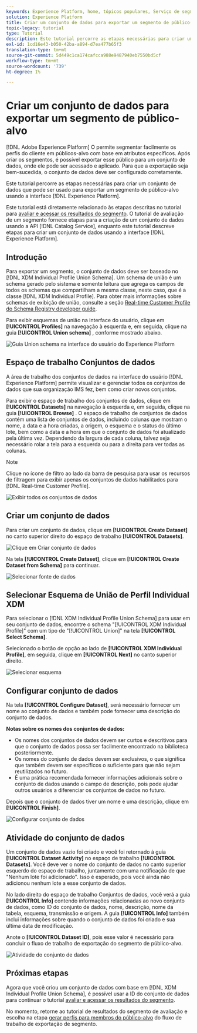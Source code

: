```yaml
---
keywords: Experience Platform, home, tópicos populares, Serviço de segmentação, segmentação, Segmentação, criar um conjunto de dados, exportar segmento do público-alvo, exportar segmento;
solution: Experience Platform
title: Criar um conjunto de dados para exportar um segmento de público-alvo
topic-legacy: tutorial
type: Tutorial
description: Este tutorial percorre as etapas necessárias para criar um conjunto de dados que pode ser usado para exportar um segmento de público-alvo usando a interface do usuário do Experience Platform.
exl-id: 1cd16e43-b050-42ba-a894-d7ea477b65f3
translation-type: tm+mt
source-git-commit: 5d449c1ca174cafcca988e9487940eb7550bd5cf
workflow-type: tm+mt
source-wordcount: '739'
ht-degree: 1%

---
```


# Criar um conjunto de dados para exportar um segmento de público-alvo

[!DNL Adobe Experience Platform] O permite segmentar facilmente os perfis do cliente em públicos-alvo com base em atributos específicos. Após criar os segmentos, é possível exportar esse público para um conjunto de dados, onde ele pode ser acessado e aplicado. Para que a exportação seja bem-sucedida, o conjunto de dados deve ser configurado corretamente.

Este tutorial percorre as etapas necessárias para criar um conjunto de dados que pode ser usado para exportar um segmento de público-alvo usando a interface [!DNL Experience Platform].

Este tutorial está diretamente relacionado às etapas descritas no tutorial para [avaliar e acessar os resultados do segmento](./evaluate-a-segment.md). O tutorial de avaliação de um segmento fornece etapas para a criação de um conjunto de dados usando a API [!DNL Catalog Service], enquanto este tutorial descreve etapas para criar um conjunto de dados usando a interface [!DNL Experience Platform].

## Introdução

Para exportar um segmento, o conjunto de dados deve ser baseado no [!DNL XDM Individual Profile Union Schema]. Um schema de união é um schema gerado pelo sistema e somente leitura que agrega os campos de todos os schemas que compartilham a mesma classe, neste caso, que é a classe [!DNL XDM Individual Profile]. Para obter mais informações sobre schemas de exibição de união, consulte a seção [Real-time Customer Profile do Schema Registry developer guide](../../xdm/schema/composition.md#union).

Para exibir esquemas de união na interface do usuário, clique em **[!UICONTROL Profiles]** na navegação à esquerda e, em seguida, clique na guia **[!UICONTROL Union schema]** , conforme mostrado abaixo.

![Guia Union schema na interface do usuário do Experience Platform](../images/tutorials/segment-export-dataset/union-schema-ui.png)


## Espaço de trabalho Conjuntos de dados

A área de trabalho dos conjuntos de dados na interface do usuário [!DNL Experience Platform] permite visualizar e gerenciar todos os conjuntos de dados que sua organização IMS fez, bem como criar novos conjuntos.

Para exibir o espaço de trabalho dos conjuntos de dados, clique em **[!UICONTROL Datasets]** na navegação à esquerda e, em seguida, clique na guia **[!UICONTROL Browse]** . O espaço de trabalho de conjuntos de dados contém uma lista de conjuntos de dados, incluindo colunas que mostram o nome, a data e a hora criadas, a origem, o esquema e o status do último lote, bem como a data e a hora em que o conjunto de dados foi atualizado pela última vez. Dependendo da largura de cada coluna, talvez seja necessário rolar a tela para a esquerda ou para a direita para ver todas as colunas.

>[!NOTE]
>
>Clique no ícone de filtro ao lado da barra de pesquisa para usar os recursos de filtragem para exibir apenas os conjuntos de dados habilitados para [!DNL Real-time Customer Profile].

![Exibir todos os conjuntos de dados](../images/tutorials/segment-export-dataset/datasets-workspace.png)

## Criar um conjunto de dados

Para criar um conjunto de dados, clique em **[!UICONTROL Create Dataset]** no canto superior direito do espaço de trabalho **[!UICONTROL Datasets]**.

![Clique em Criar conjunto de dados](../images/tutorials/segment-export-dataset/dataset-click-create.png)

Na tela **[!UICONTROL Create Dataset]**, clique em **[!UICONTROL Create Dataset from Schema]** para continuar.

![Selecionar fonte de dados](../images/tutorials/segment-export-dataset/create-dataset.png)

## Selecionar Esquema de União de Perfil Individual XDM

Para selecionar o [!DNL XDM Individual Profile Union Schema] para usar em seu conjunto de dados, encontre o schema &quot;[!UICONTROL XDM Individual Profile]&quot; com um tipo de &quot;[!UICONTROL Union]&quot; na tela **[!UICONTROL Select Schema]**.

Selecionado o botão de opção ao lado de **[!UICONTROL XDM Individual Profile]**, em seguida, clique em **[!UICONTROL Next]** no canto superior direito.

![Selecionar esquema](../images/tutorials/segment-export-dataset/select-schema.png)

## Configurar conjunto de dados

Na tela **[!UICONTROL Configure Dataset]**, será necessário fornecer um nome ao conjunto de dados e também pode fornecer uma descrição do conjunto de dados.

**Notas sobre os nomes dos conjuntos de dados:**
- Os nomes dos conjuntos de dados devem ser curtos e descritivos para que o conjunto de dados possa ser facilmente encontrado na biblioteca posteriormente.
- Os nomes do conjunto de dados devem ser exclusivos, o que significa que também devem ser específicos o suficiente para que não sejam reutilizados no futuro.
- É uma prática recomendada fornecer informações adicionais sobre o conjunto de dados usando o campo de descrição, pois pode ajudar outros usuários a diferenciar os conjuntos de dados no futuro.

Depois que o conjunto de dados tiver um nome e uma descrição, clique em **[!UICONTROL Finish]**.

![Configurar conjunto de dados](../images/tutorials/segment-export-dataset/configure-dataset.png)

## Atividade do conjunto de dados

Um conjunto de dados vazio foi criado e você foi retornado à guia **[!UICONTROL Dataset Activity]** no espaço de trabalho **[!UICONTROL Datasets]**. Você deve ver o nome do conjunto de dados no canto superior esquerdo do espaço de trabalho, juntamente com uma notificação de que &quot;Nenhum lote foi adicionado&quot;. Isso é esperado, pois você ainda não adicionou nenhum lote a esse conjunto de dados.

No lado direito do espaço de trabalho Conjuntos de dados, você verá a guia **[!UICONTROL Info]** contendo informações relacionadas ao novo conjunto de dados, como ID do conjunto de dados, nome, descrição, nome da tabela, esquema, transmissão e origem. A guia **[!UICONTROL Info]** também inclui informações sobre quando o conjunto de dados foi criado e sua última data de modificação.

Anote o **[!UICONTROL Dataset ID]**, pois esse valor é necessário para concluir o fluxo de trabalho de exportação do segmento de público-alvo.

![Atividade do conjunto de dados](../images/tutorials/segment-export-dataset/dataset-activity.png)

## Próximas etapas

Agora que você criou um conjunto de dados com base em [!DNL XDM Individual Profile Union Schema], é possível usar a ID do conjunto de dados para continuar o tutorial [avaliar e acessar os resultados do segmento](./evaluate-a-segment.md).

No momento, retorne ao tutorial de resultados do segmento de avaliação e escolha na etapa [gerar perfis para membros do público-alvo](./evaluate-a-segment.md#generate-profiles) do fluxo de trabalho de exportação de segmento.
